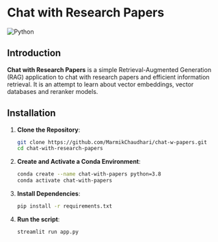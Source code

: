 # Chat with Research Papers

![Python](https://img.shields.io/badge/python-3.8+-blue.svg)

## Introduction

**Chat with Research Papers** is a simple Retrieval-Augmented Generation (RAG) application to chat with research papers and efficient information retrieval. It is an attempt to learn about vector embeddings, vector databases and reranker models.


## Installation

1. **Clone the Repository**:
    ```bash
    git clone https://github.com/MarmikChaudhari/chat-w-papers.git
    cd chat-with-research-papers
    ```

2. **Create and Activate a Conda Environment**:
    ```bash
    conda create --name chat-with-papers python=3.8
    conda activate chat-with-papers
    ```

3. **Install Dependencies**:
    ```bash
    pip install -r requirements.txt
    ```
4. **Run the script**:
    ```bash
    streamlit run app.py
    ```

